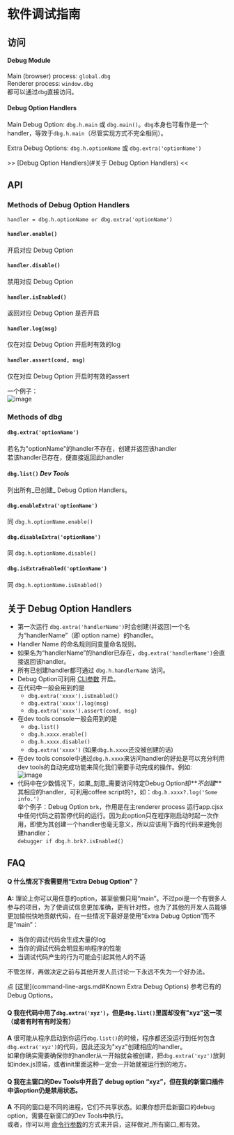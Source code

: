 # 软件调试指南

## 访问

#### Debug Module
Main (browser) process: `global.dbg`  
Renderer process: `window.dbg`  
都可以通过`dbg`直接访问。

#### Debug Option Handlers
Main Debug Option: `dbg.h.main` 或 `dbg.main()`。`dbg`本身也可看作是一个handler，等效于`dbg.h.main`（尽管实现方式不完全相同）。

Extra Debug Options: `dbg.h.optionName` 或 `dbg.extra('optionName')`

\>> [Debug Option Handlers](#关于 Debug Option Handlers) <<

## API

### Methods of Debug Option Handlers

```
handler = dbg.h.optionName or dbg.extra('optionName')
```

#### `handler.enable()`
开启对应 Debug Option

#### `handler.disable()`
禁用对应 Debug Option

#### `handler.isEnabled()`
返回对应 Debug Option 是否开启

#### `handler.log(msg)`
仅在对应 Debug Option 开启时有效的log

#### `handler.assert(cond, msg)`
仅在对应 Debug Option 开启时有效的assert

一个例子：  
![image](https://cloud.githubusercontent.com/assets/13615512/14062260/36946042-f3e4-11e5-9615-1e024035681a.png)

### Methods of dbg

#### `dbg.extra('optionName')`
若名为"optionName"的handler不存在，创建并返回该handler  
若该handler已存在，便直接返回此handler

#### `dbg.list()` _Dev Tools_
列出所有_已创建_ Debug Option Handlers。

#### `dbg.enableExtra('optionName')`
同 `dbg.h.optionName.enable()`

#### `dbg.disableExtra('optionName')`
同 `dbg.h.optionName.disable()`

#### `dbg.isExtraEnabled('optionName')`
同 `dbg.h.optionName.isEnabled()`

## 关于 Debug Option Handlers

* 第一次运行 `dbg.extra('handlerName')`时会创建(并返回)一个名为“handlerName”（即 option name）的handler。
* Handler Name 的命名规则同变量命名规则。
* 如果名为“handlerName”的handler已存在，`dbg.extra('handlerName')`会直接返回该handler。
* 所有已创建handler都可通过 `dbg.h.handlerName` 访问。
* Debug Option可利用 [CLI参数](command-line-args.md#Debugging) 开启。
* 在代码中一般会用到的是
  * `dbg.extra('xxxx').isEnabled()`
  * `dbg.extra('xxxx').log(msg)`
  * `dbg.extra('xxxx').assert(cond, msg)`
* 在dev tools console一般会用到的是
  * `dbg.list()`
  * `dbg.h.xxxx.enable()`
  * `dbg.h.xxxx.disable()`
  * `dbg.extra('xxxx')` (如果`dbg.h.xxxx`还没被创建的话)
* 在dev tools console中通过`dbg.h.xxxx`来访问handler的好处是可以充分利用dev tools的自动完成功能来简化我们需要手动完成的操作。例如:  
  ![image](https://cloud.githubusercontent.com/assets/13615512/14062285/708745c0-f3e5-11e5-9df3-9a082d678180.png)
* 代码中在少数情况下，如果_刻意_需要访问特定Debug Option却**_不创建_**其相应的handler，可利用coffee script的`?`，如：`dbg.h.xxxx?.log('Some info.')`  
  举个例子：Debug Option `brk`，作用是在主renderer process 运行app.cjsx中任何代码之前暂停代码的运行。因为此option只在程序刚启动时起一次作用，即使为其创建一个handler也毫无意义，所以应该用下面的代码来避免创建handler：  
  `debugger if dbg.h.brk?.isEnabled()`

## FAQ

#### **Q** 什么情况下我需要用“Extra Debug Option”？
**A:** 理论上你可以用任意的option，甚至偷懒只用“main”。不过poi是一个有很多人参与的项目，为了使调试信息更加准确，更有针对性，也为了其他的开发人员能够更加愉~~悦~~快地贡献代码，在一些情况下最好是使用“Extra Debug Option”而不是“main”：
* 当你的调试代码会生成大量的log
* 当你的调试代码会明显影响程序的性能
* 当调试代码产生的行为可能会引起其他人的不适

不管怎样，再做决定之前与其他开发人员讨论一下永远不失为一个好办法。

点 [这里](command-line-args.md#Known Extra Debug Options) 参考已有的 Debug Options。

#### **Q** 我在代码中用了`dbg.extra('xyz')`，但是`dbg.list()`里面却没有"xyz"这一项（或者有时有有时没有）
**A** 很可能从程序启动到你运行`dbg.list()`的时候，程序都还没运行到任何包含`dbg.extra('xyz')`的代码，因此还没为"xyz"创建相应的handler。  
如果你确实需要确保你的handler从一开始就会被创建，把`dbg.extra('xyz')`放到如index.js顶端，或者init里面这种一定会一开始就被运行到的地方。

#### **Q** 我在主窗口的Dev Tools中开启了 debug option “xyz”，但在我的新窗口插件中该option仍是禁用状态。
**A** 不同的窗口是不同的进程，它们不共享状态。如果你想开启新窗口的debug option，需要在新窗口的Dev Tools中执行。  
或者，你可以用 [命令行参数](command-line-args.md#Debugging)的方式来开启，这样做对_所有窗口_都有效。
